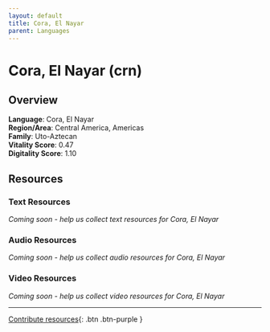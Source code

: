 ```yaml
---
layout: default
title: Cora, El Nayar
parent: Languages
---
```


# Cora, El Nayar (crn)

## Overview

**Language**: Cora, El Nayar  
**Region/Area**: Central America, Americas  
**Family**: Uto-Aztecan  
**Vitality Score**: 0.47  
**Digitality Score**: 1.10  

## Resources

### Text Resources
*Coming soon - help us collect text resources for Cora, El Nayar*

### Audio Resources
*Coming soon - help us collect audio resources for Cora, El Nayar*

### Video Resources
*Coming soon - help us collect video resources for Cora, El Nayar*

---

[Contribute resources](https://fairtrain.github.io/){: .btn .btn-purple }
